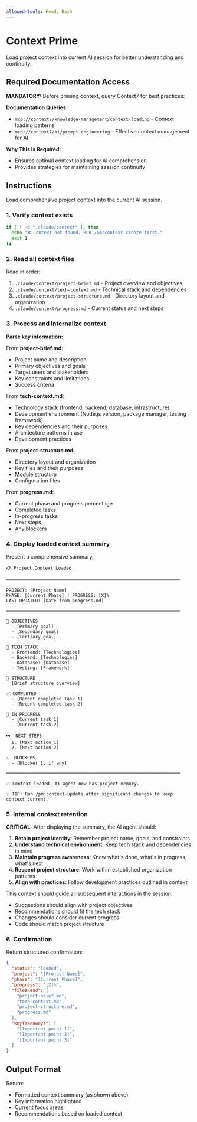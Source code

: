 ```yaml
---
allowed-tools: Read, Bash
---
```


# Context Prime

Load project context into current AI session for better understanding and continuity.

## Required Documentation Access

**MANDATORY:** Before priming context, query Context7 for best practices:

**Documentation Queries:**
- `mcp://context7/knowledge-management/context-loading` - Context loading patterns
- `mcp://context7/ai/prompt-engineering` - Effective context management for AI

**Why This is Required:**
- Ensures optimal context loading for AI comprehension
- Provides strategies for maintaining session continuity

## Instructions

Load comprehensive project context into the current AI session.

### 1. Verify context exists

```bash
if [ ! -d ".claude/context" ]; then
  echo "❌ Context not found. Run /pm:context-create first."
  exit 1
fi
```

### 2. Read all context files

Read in order:
1. `.claude/context/project-brief.md` - Project overview and objectives
2. `.claude/context/tech-context.md` - Technical stack and dependencies
3. `.claude/context/project-structure.md` - Directory layout and organization
4. `.claude/context/progress.md` - Current status and next steps

### 3. Process and internalize context

**Parse key information:**

From **project-brief.md**:
- Project name and description
- Primary objectives and goals
- Target users and stakeholders
- Key constraints and limitations
- Success criteria

From **tech-context.md**:
- Technology stack (frontend, backend, database, infrastructure)
- Development environment (Node.js version, package manager, testing framework)
- Key dependencies and their purposes
- Architecture patterns in use
- Development practices

From **project-structure.md**:
- Directory layout and organization
- Key files and their purposes
- Module structure
- Configuration files

From **progress.md**:
- Current phase and progress percentage
- Completed tasks
- In-progress tasks
- Next steps
- Any blockers

### 4. Display loaded context summary

Present a comprehensive summary:

```
📋 Project Context Loaded

══════════════════════════════════════════════════════════════════

PROJECT: [Project Name]
PHASE: [Current Phase] | PROGRESS: [X]%
LAST UPDATED: [Date from progress.md]

══════════════════════════════════════════════════════════════════

🎯 OBJECTIVES
  - [Primary goal]
  - [Secondary goal]
  - [Tertiary goal]

🔧 TECH STACK
  - Frontend: [Technologies]
  - Backend: [Technologies]
  - Database: [Database]
  - Testing: [Framework]

📁 STRUCTURE
  [Brief structure overview]

✅ COMPLETED
  - [Recent completed task 1]
  - [Recent completed task 2]

🚧 IN PROGRESS
  - [Current task 1]
  - [Current task 2]

⏭️  NEXT STEPS
  1. [Next action 1]
  2. [Next action 2]

⚠️  BLOCKERS
  - [Blocker 1, if any]

══════════════════════════════════════════════════════════════════

✅ Context loaded. AI agent now has project memory.

💡 TIP: Run /pm:context-update after significant changes to keep context current.
```

### 5. Internal context retention

**CRITICAL:** After displaying the summary, the AI agent should:

1. **Retain project identity**: Remember project name, goals, and constraints
2. **Understand technical environment**: Keep tech stack and dependencies in mind
3. **Maintain progress awareness**: Know what's done, what's in progress, what's next
4. **Respect project structure**: Work within established organization patterns
5. **Align with practices**: Follow development practices outlined in context

This context should guide all subsequent interactions in the session:
- Suggestions should align with project objectives
- Recommendations should fit the tech stack
- Changes should consider current progress
- Code should match project structure

### 6. Confirmation

Return structured confirmation:

```json
{
  "status": "loaded",
  "project": "[Project Name]",
  "phase": "[Current Phase]",
  "progress": "[X]%",
  "filesRead": [
    "project-brief.md",
    "tech-context.md",
    "project-structure.md",
    "progress.md"
  ],
  "keyTakeaways": [
    "[Important point 1]",
    "[Important point 2]",
    "[Important point 3]"
  ]
}
```

## Output Format

Return:
- Formatted context summary (as shown above)
- Key information highlighted
- Current focus areas
- Recommendations based on loaded context
